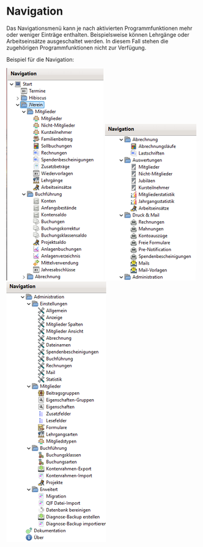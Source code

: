 # Navigation

Das Navigationsmenü kann je nach aktivierten Programmfunktionen mehr oder weniger Einträge enthalten. Beispielsweise können Lehrgänge oder Arbeitseinsätze ausgeschaltet werden. In diesem Fall stehen die zugehörigen Programmfunktionen nicht zur Verfügung.

Beispiel für die Navigation:

![](../../v3.0.x/img/Navigation1.png) ![](../../v3.0.x/img/Navigation2.png) ![](../../v3.0.x/img/Navigation3.png)
